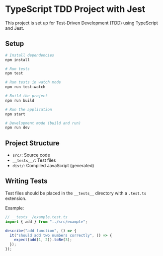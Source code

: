 # TypeScript TDD Project with Jest

This project is set up for Test-Driven Development (TDD) using TypeScript and Jest.

## Setup

```bash
# Install dependencies
npm install

# Run tests
npm test

# Run tests in watch mode
npm run test:watch

# Build the project
npm run build

# Run the application
npm start

# Development mode (build and run)
npm run dev
```

## Project Structure

- `src/`: Source code
- `__tests__/`: Test files
- `dist/`: Compiled JavaScript (generated)

## Writing Tests

Test files should be placed in the `__tests__` directory with a `.test.ts` extension.

Example:

```typescript
// __tests__/example.test.ts
import { add } from "../src/example";

describe("add function", () => {
  it("should add two numbers correctly", () => {
    expect(add(1, 2)).toBe(3);
  });
});
```
